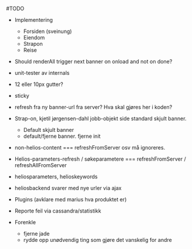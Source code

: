 #TODO
- Implementering
  - Forsiden (sveinung)
  - Eiendom
  - Strapon
  - Reise

- Should renderAll trigger next banner on onload and not on done?

- unit-tester av internals

- 12 eller 10px gutter?
- sticky

- refresh fra ny banner-url fra server? Hva skal gjøres her i koden?

- Strap-on, kjetil jørgensen-dahl jobb-objekt side standard skjult banner.
  - Default skjult banner
  - default/fjerne banner. fjerne init

- non-helios-content === refreshFromServer osv må ignoreres.

- Helios-parameters-refresh / søkeparametere === refreshFromServer
 / refreshAllFromServer
- heliosparameters, helioskeywords
- heliosbackend svarer med nye urler via ajax
- Plugins (avklare med marius hva produktet er)
- Reporte feil via cassandra/statistikk

- Forenkle
  - fjerne jade
  - rydde opp unødvendig ting som gjøre det vanskelig for andre